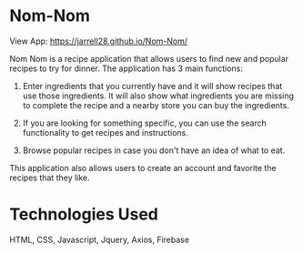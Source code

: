 # Nom-Nom

View App: https://jarrell28.github.io/Nom-Nom/

Nom Nom is a recipe application that allows users to find new and popular recipes to try for dinner. The application has 3 main functions:

1. Enter ingredients that you currently have and it will show recipes that use those ingredients. It will also show what ingredients you are missing to complete the recipe and a nearby store you can buy the ingredients.

2. If you are looking for something specific, you can use the search functionality to get recipes and instructions.

3. Browse popular recipes in case you don't have an idea of what to eat.

This application also allows users to create an account and favorite the recipes that they like.

# Technologies Used

HTML, CSS, Javascript, Jquery, Axios, Firebase
